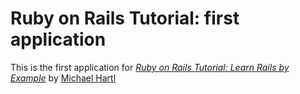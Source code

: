 # Ruby on Rails Tutorial: first application


This is the first application for
[*Ruby on Rails Tutorial: Learn Rails by Example*](http://railstutorial.org/)
by [Michael Hartl](http://michaelhartl.com/)
